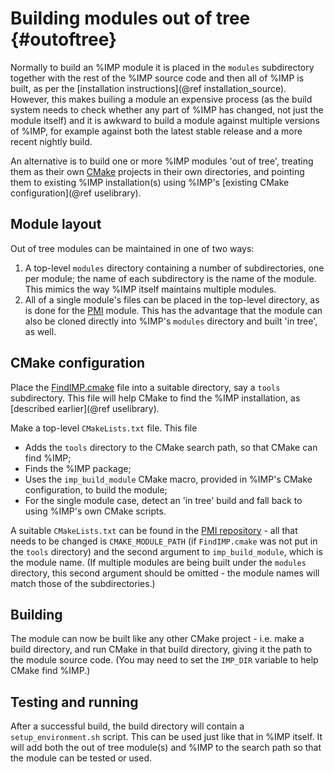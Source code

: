 Building modules out of tree {#outoftree}
============================

Normally to build an %IMP module it is placed in the `modules` subdirectory
together with the rest of the %IMP source code and then all of %IMP is
built, as per the [installation instructions](@ref installation_source).
However, this makes builing a module an expensive process (as the build
system needs to check whether any part of %IMP has changed, not just the
module itself) and it is awkward to build a module against multiple
versions of %IMP, for example against both the latest stable release and
a more recent nightly build.

An alternative is to build one or more %IMP modules 'out of tree', treating
them as their own [CMake](https://cmake.org/) projects in their own
directories, and pointing them to existing %IMP installation(s) using
%IMP's [existing CMake configuration](@ref uselibrary).

## Module layout

Out of tree modules can be maintained in one of two ways:

  1. A top-level `modules` directory containing a number of subdirectories,
     one per module; the name of each subdirectory is the name of the module.
     This mimics the way %IMP itself maintains multiple modules.
  2. All of a single module's files can be placed in the top-level directory,
     as is done for the [PMI](https://github.com/salilab/pmi/) module. This
     has the advantage that the module can also be cloned directly into
     %IMP's `modules` directory and built 'in tree', as well.

## CMake configuration

Place the [FindIMP.cmake](https://github.com/salilab/pmi/blob/develop/tools/FindIMP.cmake)
file into a suitable directory, say a `tools` subdirectory. This file will help
CMake to find the %IMP installation, as [described earlier](@ref uselibrary).

Make a top-level `CMakeLists.txt` file. This file
 - Adds the `tools` directory to the CMake search path, so that CMake can
   find %IMP;
 - Finds the %IMP package;
 - Uses the `imp_build_module` CMake macro, provided in %IMP's CMake
   configuration, to build the module;
 - For the single module case, detect an 'in tree' build and fall back to
   using %IMP's own CMake scripts.

A suitable `CMakeLists.txt` can be found in the
[PMI repository](https://github.com/salilab/pmi/blob/develop/CMakeLists.txt) -
all that needs to be changed is `CMAKE_MODULE_PATH` (if `FindIMP.cmake` was
not put in the `tools` directory) and the second argument to
`imp_build_module`, which is the module name. (If multiple modules are
being built under the `modules` directory, this second argument should
be omitted - the module names will match those of the subdirectories.)

## Building

The module can now be built like any other CMake project - i.e. make a
build directory, and run CMake in that build directory, giving it the
path to the module source code. (You may need to set the `IMP_DIR` variable
to help CMake find %IMP.)

## Testing and running

After a successful build, the build directory will contain a
`setup_environment.sh` script. This can be used just like that in %IMP
itself. It will add both the out of tree module(s) and %IMP to the search
path so that the module can be tested or used.
